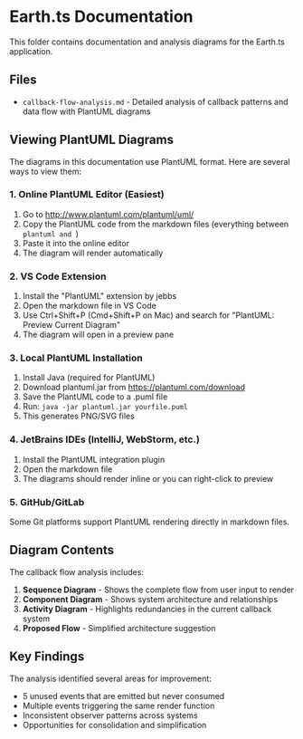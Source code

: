 # Earth.ts Documentation

This folder contains documentation and analysis diagrams for the Earth.ts application.

## Files

- `callback-flow-analysis.md` - Detailed analysis of callback patterns and data flow with PlantUML diagrams

## Viewing PlantUML Diagrams

The diagrams in this documentation use PlantUML format. Here are several ways to view them:

### 1. Online PlantUML Editor (Easiest)
1. Go to http://www.plantuml.com/plantuml/uml/
2. Copy the PlantUML code from the markdown files (everything between ```plantuml and ```)
3. Paste it into the online editor
4. The diagram will render automatically

### 2. VS Code Extension
1. Install the "PlantUML" extension by jebbs
2. Open the markdown file in VS Code
3. Use Ctrl+Shift+P (Cmd+Shift+P on Mac) and search for "PlantUML: Preview Current Diagram"
4. The diagram will open in a preview pane

### 3. Local PlantUML Installation
1. Install Java (required for PlantUML)
2. Download plantuml.jar from https://plantuml.com/download
3. Save the PlantUML code to a .puml file
4. Run: `java -jar plantuml.jar yourfile.puml`
5. This generates PNG/SVG files

### 4. JetBrains IDEs (IntelliJ, WebStorm, etc.)
1. Install the PlantUML integration plugin
2. Open the markdown file
3. The diagrams should render inline or you can right-click to preview

### 5. GitHub/GitLab
Some Git platforms support PlantUML rendering directly in markdown files.

## Diagram Contents

The callback flow analysis includes:

1. **Sequence Diagram** - Shows the complete flow from user input to render
2. **Component Diagram** - Shows system architecture and relationships  
3. **Activity Diagram** - Highlights redundancies in the current callback system
4. **Proposed Flow** - Simplified architecture suggestion

## Key Findings

The analysis identified several areas for improvement:
- 5 unused events that are emitted but never consumed
- Multiple events triggering the same render function
- Inconsistent observer patterns across systems
- Opportunities for consolidation and simplification 